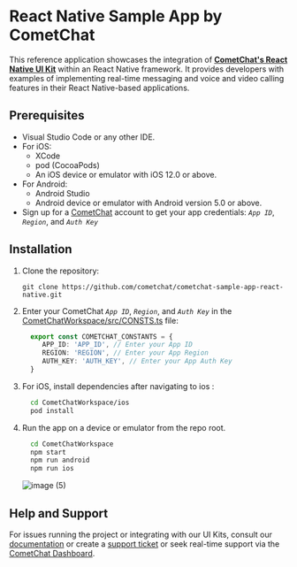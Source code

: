 # React Native Sample App by CometChat

This reference application showcases the integration of [**CometChat's React Native UI Kit**](https://www.cometchat.com/docs/v4/react-native-uikit/overview) within an React Native framework. It provides developers with examples of implementing real-time messaging and voice and video calling features in their React Native-based applications.

## Prerequisites
- Visual Studio Code or any other IDE.
- For iOS:
	- XCode
  	- pod (CocoaPods)
	- An iOS device or emulator with iOS 12.0 or above.
- For Android:
	- Android Studio
	- Android device or emulator with Android version 5.0 or above.
- Sign up for a [CometChat](https://app.cometchat.com/) account to get your app credentials: _`App ID`_, _`Region`_, and _`Auth Key`_


## Installation
1. Clone the repository:
    ```
    git clone https://github.com/cometchat/cometchat-sample-app-react-native.git
    ```

2. Enter your CometChat _`App ID`_, _`Region`_, and _`Auth Key`_ in the [CometChatWorkspace/src/CONSTS.ts](https://github.com/cometchat/cometchat-sample-app-react-native/blob/v4/CometChatWorkspace/src/CONSTS.ts) file:
    ```typescript
      export const COMETCHAT_CONSTANTS = {
         APP_ID: 'APP_ID', // Enter your App ID
         REGION: 'REGION', // Enter your App Region
         AUTH_KEY: 'AUTH_KEY', // Enter your App Auth Key
      }
    ```

3. For iOS, install dependencies after navigating to ios :
    ```sh
      cd CometChatWorkspace/ios
      pod install
    ```

4. Run the app on a device or emulator from the repo root.
	```sh 
      cd CometChatWorkspace
      npm start
      npm run android
      npm run ios
	```
 
   ![image (5)](https://github.com/cometchat/cometchat-sample-app-react-native/assets/2210730/48c8278d-6b66-4cdb-a71e-37866f8327a7)




## Help and Support
For issues running the project or integrating with our UI Kits, consult our [documentation](https://www.cometchat.com/docs/react-native-uikit/integration) or create a [support ticket](https://help.cometchat.com/hc/en-us) or seek real-time support via the [CometChat Dashboard](http://app.cometchat.com/).
